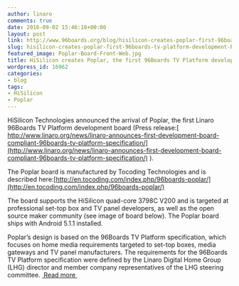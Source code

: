 ```yaml
---
author: linaro
comments: true
date: 2016-09-02 15:46:18+00:00
layout: post
link: http://www.96boards.org/blog/hisilicon-creates-poplar-first-96boards-tv-platform-development-board/
slug: hisilicon-creates-poplar-first-96boards-tv-platform-development-board
featured_image: Poplar-Board-Front-Web.jpg
title: HiSilicon creates Poplar, the first 96Boards TV Platform development board
wordpress_id: 16962
categories:
- blog
tags:
- HiSilicon
- Poplar
---
```



HiSilicon Technologies announced the arrival of Poplar, the first Linaro 96Boards TV Platform development board (Press release:[ http://www.linaro.org/news/linaro-announces-first-development-board-compliant-96boards-tv-platform-specification/](http://www.linaro.org/news/linaro-announces-first-development-board-compliant-96boards-tv-platform-specification/) ).

The Poplar board is manufactured by Tocoding Technologies and is described here:[http://en.tocoding.com/index.php/96boards-poplar/](http://en.tocoding.com/index.php/96boards-poplar/)

The board supports the HiSilicon quad-core 3798C V200 and is targeted at professional set-top box and TV panel developers, as well as the open source maker community (see image of board below). The Poplar board ships with Android 5.1.1 installed.

Poplar’s design is based on the 96Boards TV Platform specification, which focuses on home media requirements targeted to set-top boxes, media gateways and TV panel manufacturers. The requirements for the 96Boards TV Platform specification were defined by the Linaro Digital Home Group (LHG) director and member company representatives of the LHG steering committee. [ Read more ](http://www.linaro.org/blog/hisilicon-creates-poplar-the-first-96boards-tv-platform-development-board/)
